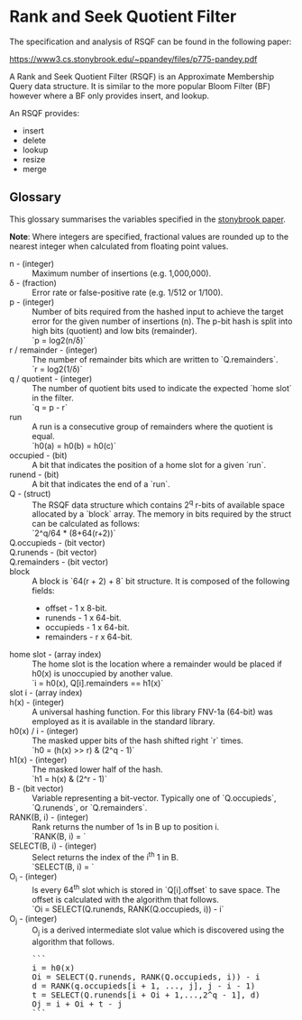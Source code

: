 # Rank and Seek Quotient Filter

The specification and analysis of RSQF can be found in the following paper:

 https://www3.cs.stonybrook.edu/~ppandey/files/p775-pandey.pdf

A Rank and Seek Quotient Filter (RSQF) is an Approximate Membership Query data structure. It is similar to the more popular Bloom Filter (BF) however
where a BF only provides insert, and lookup.

An RSQF provides:

 * insert
 * delete
 * lookup
 * resize
 * merge
 
## Glossary

This glossary summarises the variables specified in the [stonybrook paper](https://www3.cs.stonybrook.edu/~ppandey/files/p775-pandey.pdf).

**Note**: Where integers are specified, fractional values are rounded up to
the nearest integer when calculated from floating point values.

<dl>
<dt>n - (integer)</dt>
<dd>Maximum number of insertions (e.g. 1,000,000).</dd>

<dt>δ - (fraction)</dt>
<dd>Error rate or false-positive rate (e.g. 1/512 or 1/100).</dd>

<dt>p - (integer)</dt>
<dd>Number of bits required from the hashed input to achieve the target error
for the given number of insertions (n). The p-bit hash is split into high bits (quotient) and low bits (remainder).<br>
`p = log2(n/δ)`</dd>

<dt>r / remainder - (integer)</dt>
<dd>The number of remainder bits which are written to `Q.remainders`.<br>
`r = log2(1/δ)`</dd>

<dt>q / quotient - (integer)</dt>
<dd>The number of quotient bits used to indicate the expected `home slot` in
the filter.<br>
`q = p - r`</dd>

<dt>run</dt>
<dd>A run is a consecutive group of remainders where the quotient is
equal.<br>`h0(a) = h0(b) = h0(c)`</dd>

<dt>occupied - (bit)</dt>
<dd>A bit that indicates the position of a home slot for a given `run`.</dd>

<dt>runend - (bit)</dt>
<dd>A bit that indicates the end of a `run`.</dd>

<dt>Q - (struct)</dt>
<dd>The RSQF data structure which contains 2<sup>q</sup> r-bits of available
space allocated by a `block` array. The memory in bits required by the
struct can be calculated as follows:<br>
`2^q/64 * (8+64(r+2))`</dd>

<dt>Q.occupieds - (bit vector)</dt>
<dd></dd>

<dt>Q.runends - (bit vector)</dt>
<dd></dd>

<dt>Q.remainders - (bit vector)</dt>
<dd></dd>

<dt>block</dt>
<dd>A block is `64(r + 2) + 8` bit structure. It is composed of the
following fields:
<ul>
  <li>offset - 1 x 8-bit.
  <li>runends - 1 x 64-bit.
  <li>occupieds - 1 x 64-bit.
  <li>remainders - r x 64-bit.
</ul>
</dd>

<dt>home slot - (array index)</dt>
<dd>The home slot is the location where a remainder would be placed if h0(x)
is unoccupied by another value.<br>
`i = h0(x), Q[i].remainders == h1(x)`</dd>

<dt>slot i - (array index)</dt>

<dt>h(x) - (integer)</dt>
<dd>A universal hashing function. For this library FNV-1a (64-bit) was
employed as it is available in the standard library.</dd>

<dt>h0(x) / i - (integer)</dt>
<dd>The masked upper bits of the hash shifted right `r` times.<br>
`h0 = (h(x) >> r) & (2^q - 1)`</dd>

<dt>h1(x) - (integer)</dt>
<dd>The masked lower half of the hash.<br>
`h1 = h(x) & (2^r - 1)`</dd>

<dt>B - (bit vector)</dt>
<dd>Variable representing a bit-vector. Typically one of `Q.occupieds`,
`Q.runends`, or `Q.remainders`.</dd>

<dt>RANK(B, i) - (integer)</dt>
<dd>Rank returns the number of 1s in B up to position i.<br>
`RANK(B, i) = `</dd>

<dt>SELECT(B, i) - (integer)</dt>
<dd>Select returns the index of the i<sup>th</sup> 1 in B.<br>
`SELECT(B, i) = `</dd>

<dt>O<sub>i</sub> - (integer)</dt>
<dd>Is every 64<sup>th</sup> slot which is stored in `Q[i].offset` to save
space. The offset is calculated with the algorithm that follows.<br>
`Oi = SELECT(Q.runends, RANK(Q.occupieds, i)) - i`</dd>

<dt>O<sub>j</sub> - (integer)</dt>
<dd>O<sub>j</sub> is a derived intermediate slot value which is discovered
using the algorithm that follows.<br>
<pre>
```
i = h0(x)
Oi = SELECT(Q.runends, RANK(Q.occupieds, i)) - i
d = RANK(q.occupieds[i + 1, ..., j], j - i - 1)
t = SELECT(Q.runends[i + Oi + 1,...,2^q - 1], d)
Oj = i + Oi + t - j
```
</pre>
</dd>
</dl>
